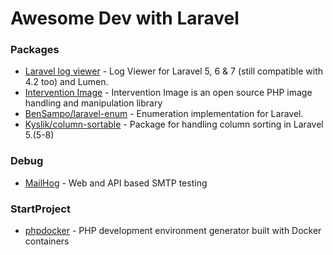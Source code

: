 # Awesome Dev with Laravel

### Packages
- [Laravel log viewer](https://github.com/rap2hpoutre/laravel-log-viewer) - Log Viewer for Laravel 5, 6 & 7 (still compatible with 4.2 too) and Lumen.
- [Intervention Image](http://image.intervention.io/) - Intervention Image is an open source PHP image handling and manipulation library
- [BenSampo/laravel-enum](https://github.com/BenSampo/laravel-enum) - Enumeration implementation for Laravel.
- [Kyslik/column-sortable](https://github.com/Kyslik/column-sortable) - Package for handling column sorting in Laravel 5.(5-8)

### Debug
- [MailHog](https://github.com/mailhog/MailHog) - Web and API based SMTP testing

### StartProject
- [phpdocker](https://phpdocker.io/generator) - PHP development environment generator built with Docker containers
